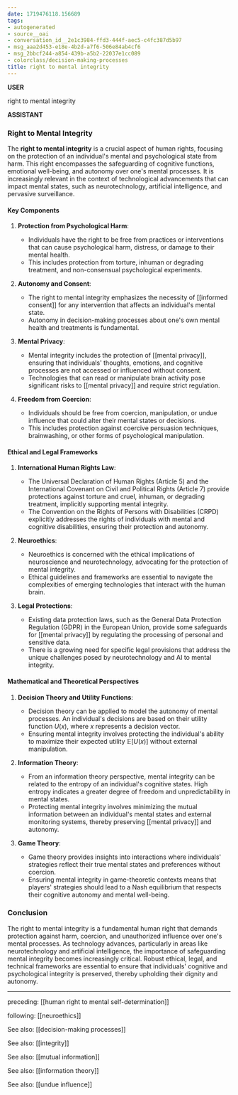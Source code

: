 ```yaml
---
date: 1719476118.156689
tags:
- autogenerated
- source__oai
- conversation_id__2e1c3984-ffd3-444f-aec5-c4fc387d5b97
- msg_aaa2d453-e18e-4b2d-a7f6-506e84ab4cf6
- msg_2bbcf244-a854-439b-a5b2-22037e1cc089
- colorclass/decision-making-processes
title: right to mental integrity
---
```


**USER**

right to mental integrity


**ASSISTANT**

### Right to Mental Integrity

The **right to mental integrity** is a crucial aspect of human rights, focusing on the protection of an individual's mental and psychological state from harm. This right encompasses the safeguarding of cognitive functions, emotional well-being, and autonomy over one's mental processes. It is increasingly relevant in the context of technological advancements that can impact mental states, such as neurotechnology, artificial intelligence, and pervasive surveillance.

#### Key Components

1. **Protection from Psychological Harm**:
   - Individuals have the right to be free from practices or interventions that can cause psychological harm, distress, or damage to their mental health.
   - This includes protection from torture, inhuman or degrading treatment, and non-consensual psychological experiments.

2. **Autonomy and Consent**:
   - The right to mental integrity emphasizes the necessity of [[informed consent]] for any intervention that affects an individual's mental state.
   - Autonomy in decision-making processes about one's own mental health and treatments is fundamental.

3. **Mental Privacy**:
   - Mental integrity includes the protection of [[mental privacy]], ensuring that individuals' thoughts, emotions, and cognitive processes are not accessed or influenced without consent.
   - Technologies that can read or manipulate brain activity pose significant risks to [[mental privacy]] and require strict regulation.

4. **Freedom from Coercion**:
   - Individuals should be free from coercion, manipulation, or undue influence that could alter their mental states or decisions.
   - This includes protection against coercive persuasion techniques, brainwashing, or other forms of psychological manipulation.

#### Ethical and Legal Frameworks

1. **International Human Rights Law**:
   - The Universal Declaration of Human Rights (Article 5) and the International Covenant on Civil and Political Rights (Article 7) provide protections against torture and cruel, inhuman, or degrading treatment, implicitly supporting mental integrity.
   - The Convention on the Rights of Persons with Disabilities (CRPD) explicitly addresses the rights of individuals with mental and cognitive disabilities, ensuring their protection and autonomy.

2. **Neuroethics**:
   - Neuroethics is concerned with the ethical implications of neuroscience and neurotechnology, advocating for the protection of mental integrity.
   - Ethical guidelines and frameworks are essential to navigate the complexities of emerging technologies that interact with the human brain.

3. **Legal Protections**:
   - Existing data protection laws, such as the General Data Protection Regulation (GDPR) in the European Union, provide some safeguards for [[mental privacy]] by regulating the processing of personal and sensitive data.
   - There is a growing need for specific legal provisions that address the unique challenges posed by neurotechnology and AI to mental integrity.

#### Mathematical and Theoretical Perspectives

1. **Decision Theory and Utility Functions**:
   - Decision theory can be applied to model the autonomy of mental processes. An individual's decisions are based on their utility function $U(x)$, where $x$ represents a decision vector.
   - Ensuring mental integrity involves protecting the individual's ability to maximize their expected utility $\mathbb{E}[U(x)]$ without external manipulation.

2. **Information Theory**:
   - From an information theory perspective, mental integrity can be related to the entropy of an individual's cognitive states. High entropy indicates a greater degree of freedom and unpredictability in mental states.
   - Protecting mental integrity involves minimizing the mutual information between an individual's mental states and external monitoring systems, thereby preserving [[mental privacy]] and autonomy.

3. **Game Theory**:
   - Game theory provides insights into interactions where individuals' strategies reflect their true mental states and preferences without coercion.
   - Ensuring mental integrity in game-theoretic contexts means that players' strategies should lead to a Nash equilibrium that respects their cognitive autonomy and mental well-being.

### Conclusion

The right to mental integrity is a fundamental human right that demands protection against harm, coercion, and unauthorized influence over one's mental processes. As technology advances, particularly in areas like neurotechnology and artificial intelligence, the importance of safeguarding mental integrity becomes increasingly critical. Robust ethical, legal, and technical frameworks are essential to ensure that individuals' cognitive and psychological integrity is preserved, thereby upholding their dignity and autonomy.


---

preceding: [[human right to mental self-determination]]  


following: [[neuroethics]]

See also: [[decision-making processes]]


See also: [[integrity]]


See also: [[mutual information]]


See also: [[information theory]]


See also: [[undue influence]]